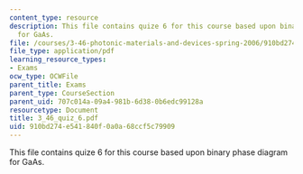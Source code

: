 ```yaml
---
content_type: resource
description: This file contains quize 6 for this course based upon binary phase diagram
  for GaAs.
file: /courses/3-46-photonic-materials-and-devices-spring-2006/910bd274e541840f0a0a68ccf5c79909_3_46_quiz_6.pdf
file_type: application/pdf
learning_resource_types:
- Exams
ocw_type: OCWFile
parent_title: Exams
parent_type: CourseSection
parent_uid: 707c014a-09a4-981b-6d38-0b6edc99128a
resourcetype: Document
title: 3_46_quiz_6.pdf
uid: 910bd274-e541-840f-0a0a-68ccf5c79909
---
```

This file contains quize 6 for this course based upon binary phase diagram for GaAs.

